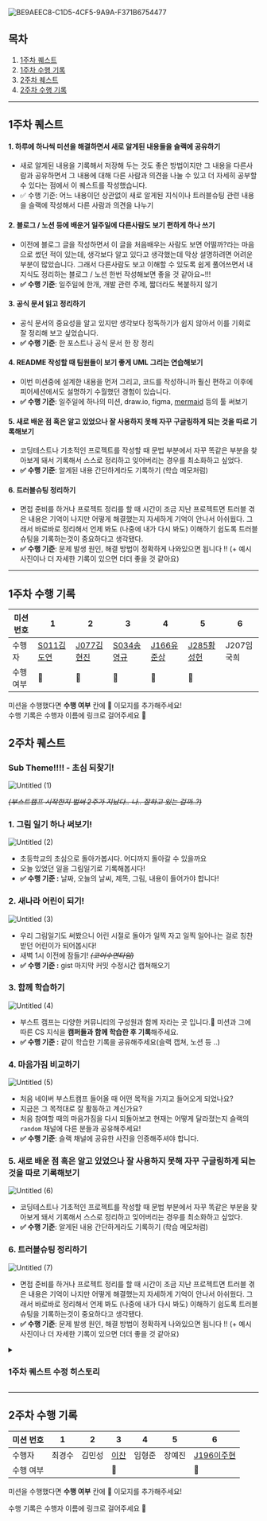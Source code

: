 ![BE9AEEC8-C1D5-4CF5-9A9A-F371B6754477](https://github.com/user-attachments/assets/0e640b08-898b-48fa-af47-c9726cbb5f86)

## 목차

1. [1주차 퀘스트](#1주차-퀘스트)
2. [1주차 수행 기록](#1주차-수행-기록)
3. [2주차 퀘스트](#2주차-퀘스트)
4. [2주차 수행 기록](#2주차-수행-기록)

---

## 1주차 퀘스트

#### 1. 하루에 하나씩 미션을 해결하면서 새로 알게된 내용들을 슬랙에 공유하기

- 새로 알게된 내용을 기록해서 저장해 두는 것도 좋은 방법이지만 그 내용을 다른사람과 공유하면서 그 내용에 대해 다른 사람과 의견을 나눌 수 있고 더 자세히 공부할 수 있다는 점에서 이 퀘스트를 작성했습니다.
- ✅ 수행 기준: 어느 내용이던 상관없이 새로 알게된 지식이나 트러블슈팅 관련 내용을 슬랙에 작성해서 다른 사람과 의견을 나누기

#### 2. 블로그 / 노션 등에 배운거 일주일에 다른사람도 보기 편하게 하나 쓰기

- 이전에 블로그 글을 작성하면서 이 글을 처음배우는 사람도 보면 어떨까?라는 마음으로 썼던 적이 있는데, 생각보다 알고 있다고 생각했는데 막상 설명하려면 어려운 부분이 많았습니다. 그래서 다른사람도 보고 이해할 수 있도록 쉽게 풀어쓰면서 내 지식도 정리하는 블로그 / 노션 한번 작성해보면 좋을 것 같아요~!!!
- **✅ 수행 기준**: 일주일에 한개, 개발 관련 주제, 짧더라도 복붙하지 않기

#### 3. 공식 문서 읽고 정리하기

- 공식 문서의 중요성을 알고 있지만 생각보다 정독하기가 쉽지 않아서 이를 기회로 잘 정리해 보고 싶었습니다.
- **✅ 수행 기준**: 한 포스트나 공식 문서 한 장 정리

#### 4. README 작성할 때 팀원들이 보기 좋게 UML 그리는 연습해보기

- 이번 미션중에 설계한 내용을 먼저 그리고, 코드를 작성하니까 훨신 편하고 이후에 피어세션에서도 설명하기 수월했던 경험이 있습니다.
- **✅ 수행 기준**: 일주일에 하나의 미션, draw.io, figma, [mermaid](https://mermaid.js.org/) 등의 툴 써보기

#### 5. 새로 배운 점 혹은 알고 있었으나 잘 사용하지 못해 자꾸 구글링하게 되는 것을 따로 기록해보기

- 코딩테스트나 기초적인 프로젝트를 작성할 때 문법 부분에서 자꾸 똑같은 부분을 찾아보게 돼서 기록해서 스스로 정리하고 잊어버리는 경우를 최소화하고 싶었다.
- **✅ 수행 기준**: 알게된 내용 간단하게라도 기록하기 (학습 메모처럼)

#### 6. 트러블슈팅 정리하기

- 면접 준비를 하거나 프로젝트 정리를 할 때 시간이 조금 지난 프로젝트면 트러블 겪은 내용은 기억이 나지만 어떻게 해결했는지 자세하게 기억이 안나서 아쉬웠다.
  그래서 바로바로 정리해서 언제 봐도 (나중에 내가 다시 봐도) 이해하기 쉽도록 트러블슈팅을 기록하는것이 중요하다고 생각됐다.
- **✅ 수행 기준**: 문제 발생 원인, 해결 방법이 정확하게 나와있으면 됩니다 !! (+ 예시 사진이나 더 자세한 기록이 있으면 더더 좋을 것 같아요)

---

## 1주차 수행 기록

| 미션 번호 | 1   | 2   | 3   | 4   | 5   | 6   |
| --------- | --- | --- | --- | --- | --- | --- |
| 수행자    |   [S011김도연](https://velog.io/@doyeonk429/%EB%A6%B4%ED%94%84-1%EC%A3%BC%EC%B0%A8-%EC%9D%B8%EC%A6%9D)  |  [J077김현진](https://velog.io/@fru1t/javascript%EB%A5%BC-%EC%B2%98%EC%9D%8C%EC%8B%9C%EC%9E%91%ED%95%98%EB%A9%B0-%EB%B0%B0%EC%9A%B0%EB%8A%94-%EB%A7%8E%EC%9D%80-%EC%9E%A1%EC%A7%80%EC%8B%9D%EB%93%A4)   |  [S034송영규](https://youngkdevlog.tistory.com/84)   |  [J166유준상](https://gist.github.com/stupidJoon/150b2982223b3d96f5e47c96f99ba4d2#%ED%81%B4%EB%9E%98%EC%8A%A4-%EB%8B%A4%EC%9D%B4%EC%96%B4%EA%B7%B8%EB%9E%A8)   |  [J285황성헌](https://hexagonal-rugby-ea6.notion.site/1-ae99b9ce3d624dc1a8c7a9d802f7deec?pvs=4)   |  J207임국희   |
| 수행 여부 |   🌱  |  🌱  |  🌱  |  🌱  |  🌱  |     |

미션을 수행했다면 **수행 여부** 칸에 🌱 이모지를 추가해주세요!  
수행 기록은 수행자 이름에 링크로 걸어주세요 🔗


## 2주차 퀘스트

### Sub Theme‼️‼️ - 초심 되찾기!

![Untitled (1)](https://github.com/user-attachments/assets/db11d3c4-682e-485e-8122-3501c35aa8f5)

*~~(부스트캠프 시작한지 벌써 2주가 지났다.. 나.. 잘하고 있는 걸까..?)~~*

### 1. 그림 일기 하나 써보기!

![Untitled (2)](https://github.com/user-attachments/assets/ca356920-add6-45bb-85be-84cc212d5f6f)

- 초등학교의 초심으로 돌아가봅시다. 어디까지 돌아갈 수 있을까요
- 오늘 있었던 일을 그림일기로 기록해봅시다!
- **✅ 수행 기준 :** 날짜, 오늘의 날씨, 제목, 그림, 내용이 들어가야 합니다!

### 2. 새나라 어린이 되기!

![Untitled (3)](https://github.com/user-attachments/assets/83618ee7-60ce-4429-88c6-2064efcc756b)

- 우리 그림일기도 써봤으니 어린 시절로 돌아가 일찍 자고 일찍 일어나는 걸로 칭찬받던 어린이가 되어봅시다!
- 새벽 1시 이전에 잠들기! *~~(코어수면타임)~~*
- **✅ 수행 기준 :** gist 마지막 커밋 수정시간 캡쳐해오기

### 3. 함께 학습하기

![Untitled (4)](https://github.com/user-attachments/assets/511b80c6-dc86-42a1-952c-b566e5c702d6)

- 부스트 캠프는 다양한 커뮤니티의 구성원과 함께 자라는 곳 입니다.🌱
미션과 그에 따른 CS 지식을 **캠퍼들과 함께 학습한 후 기록**해주세요.
- **✅ 수행 기준 :** 같이 학습한 기록을 공유해주세요(슬랙 캡쳐, 노션 등 ..)

### 4. 마음가짐 비교하기

![Untitled (5)](https://github.com/user-attachments/assets/28928777-10a0-45d0-9381-49e1d9aef8d4)

- 처음 네이버 부스트캠프 들어올 때 어떤 목적을 가지고 들어오게 되었나요?
- 지금은 그 목적대로 잘 활동하고 계신가요?
- 처음 참여할 때의 마음가짐을 다시 되돌아보고 현재는 어떻게 달라졌는지 슬랙의 `random` 채널에 다른 분들과 공유해주세요!
- **✅ 수행 기준**: 슬랙 채널에 공유한 사진을 인증해주셔야 합니다.

### 5. 새로 배운 점 혹은 알고 있었으나 잘 사용하지 못해 자꾸 구글링하게 되는 것을 따로 기록해보기

![Untitled (6)](https://github.com/user-attachments/assets/ef8010de-1b31-45aa-a28b-538d983eb1e2)

- 코딩테스트나 기초적인 프로젝트를 작성할 때 문법 부분에서 자꾸 똑같은 부분을 찾아보게 돼서 기록해서 스스로 정리하고 잊어버리는 경우를 최소화하고 싶었다.
- **✅ 수행 기준**: 알게된 내용 간단하게라도 기록하기 (학습 메모처럼)

### 6. 트러블슈팅 정리하기

![Untitled (7)](https://github.com/user-attachments/assets/3fff29db-3101-47c2-af0f-5259c9c818d3)

- 면접 준비를 하거나 프로젝트 정리를 할 때 시간이 조금 지난 프로젝트면 트러블 겪은 내용은 기억이 나지만 어떻게 해결했는지 자세하게 기억이 안나서 아쉬웠다. 그래서 바로바로 정리해서 언제 봐도 (나중에 내가 다시 봐도) 이해하기 쉽도록 트러블슈팅을 기록하는것이 중요하다고 생각됐다.
- **✅ 수행 기준**: 문제 발생 원인, 해결 방법이 정확하게 나와있으면 됩니다 !! (+ 예시 사진이나 더 자세한 기록이 있으면 더더 좋을 것 같아요)

<details>
<summary><h3>1주차 퀘스트 수정 히스토리</h3></summary>
<div>

- **~~README 작성할 때 팀원들이 보기 좋게 UML 그리는 연습해보기~~**
    - 삭제 이유: 미션 과정에서 여러 UML을 접해봤을 것으로 예상해, 새로운 퀘스트로 수정하였다.
- **~~공식 문서 읽고 정리하기~~**
    - 삭제 이유: 부스트 캠프 미션과 병행하기에는 난이도가 높아보였다.
- **~~하루에 하나씩 미션을 해결하면서 새로 알게된 내용들을 슬랙에 공유하기~~**
    - 삭제 이유: 매일 미션 수행은 가혹한 것 같아 수정하였습니다.
- **~~블로그 / 노션 등에 배운거 일주일에 다른사람도 보기 편하게 하나 쓰기~~**
    - 삭제 이유:  학습 정리와 비슷한 것 같아 수정하였습니다.
- **새로 배운 점 혹은 알고 있었으나 잘 사용하지 못해 자꾸 구글링하게 되는 것을 따로 기록해보기 (유지!)**
    - 유지한 이유: 기억이 아닌 기록을 하여, 부족한 점을 채워나가는 것은 바람직하다고 생각해서 유지하였습니다.
- **트러블슈팅 정리하기 (유지!)**
    - 유지한 이유: 에러를 해결한 경험을 정리하는 것은 중요한 과정이므로 유지하였습니다.
- **새로운 미션들을 추가한 이유**
    - 서브 주제를 “초심 되찾기” 로 정하였기에 이에 맞는 주제들로 어렵지 않게 퀘스트들을 수정해보았다!
    - 아예 “초심”에 맞게 어린 시절로 되돌아가보기도 하고, 네부캠 처음 들어왔을 때의 마인드도 상기시켜보자!

</div>
</details>

---

## 2주차 수행 기록

| 미션 번호 | 1 | 2 | 3 | 4 | 5 | 6 |
| --- | --- | --- | --- | --- | --- | --- |
| 수행자 | 최경수 | 김민성 | [이찬](https://www.notion.so/Airbnb-62417e0e8dd94156a6bf84a4c885811a) | 임형준 | 장예진 | [J196이주현](https://alabaster-smash-73a.notion.site/c76d359982a54260b9ab92474a181e8f?pvs=4) |
| 수행 여부 |  |  | 🌱 |  |  | 🌱 |

미션을 수행했다면 **수행 여부** 칸에 🌱 이모지를 추가해주세요!

수행 기록은 수행자 이름에 링크로 걸어주세요 🔗
